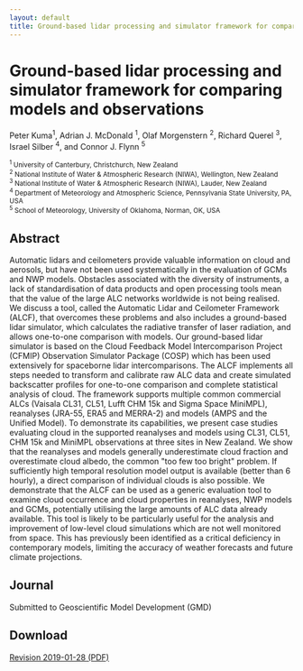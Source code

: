 ```yaml
---
layout: default
title: Ground-based lidar processing and simulator framework for comparing models and observations
---
```


# Ground-based lidar processing and simulator framework for comparing models and observations

Peter Kuma<sup>1</sup>, Adrian J. McDonald <sup>1</sup>, Olaf Morgenstern <sup>2</sup>, Richard Querel <sup>3</sup>, Israel Silber <sup>4</sup>, and Connor
J. Flynn <sup>5</sup>

<small>
<sup>1</sup> University of Canterbury, Christchurch, New Zealand<br />
<sup>2</sup> National Institute of Water & Atmospheric Research (NIWA), Wellington, New Zealand<br />
<sup>3</sup> National Institute of Water & Atmospheric Research (NIWA), Lauder, New Zealand<br />
<sup>4</sup> Department of Meteorology and Atmospheric Science, Pennsylvania State University, PA, USA<br />
<sup>5</sup> School of Meteorology, University of Oklahoma, Norman, OK, USA
</small>

## Abstract

Automatic lidars and ceilometers provide valuable information on cloud and aerosols, but have not been used systematically in the evaluation of GCMs and NWP models. Obstacles associated with the diversity of instruments, a lack of standardisation of data products and open processing tools mean that the value of the large ALC networks worldwide is not being realised. We discuss a tool, called the Automatic Lidar and Ceilometer Framework (ALCF), that overcomes these problems and also includes a ground-based lidar simulator, which calculates the radiative transfer of laser radiation, and allows one-to-one comparison with models. Our ground-based lidar simulator is based on the Cloud Feedback Model Intercomparison Project (CFMIP) Observation Simulator Package (COSP) which has been used extensively for spaceborne lidar intercomparisons. The ALCF implements all steps needed to transform and calibrate raw ALC data and create simulated backscatter profiles for one-to-one comparison and complete statistical analysis of cloud. The framework supports multiple common commercial ALCs (Vaisala CL31, CL51, Lufft CHM 15k and Sigma Space MiniMPL), reanalyses (JRA-55, ERA5 and MERRA-2) and models (AMPS and the Unified Model). To demonstrate its capabilities, we present case studies evaluating cloud in the supported reanalyses and models using CL31, CL51, CHM 15k and MiniMPL observations at three sites in New Zealand. We show that the reanalyses and models generally underestimate cloud fraction and overestimate cloud albedo, the common "too few too bright" problem. If sufficiently high temporal resolution model output is available (better than 6 hourly), a direct comparison of individual clouds is also possible. We demonstrate that the ALCF can be used as a generic evaluation tool to examine cloud occurrence and cloud properties in reanalyses, NWP models and GCMs, potentially utilising the large amounts of ALC data already available. This tool is likely to be particularly useful for the analysis and improvement of low-level cloud simulations which are not well monitored from space. This has previously been identified as a critical deficiency in contemporary models, limiting the accuracy of weather forecasts and future climate projections.

## Journal

Submitted to Geoscientific Model Development (GMD)

## Download

[Revision 2019-01-28 (PDF)](https://github.com/peterkuma/research/raw/master/papers/Kuma%20et%20al.%20(2020),%20Ground-based%20lidar%20processing%20and%20simulator%20framework%20for%20comparing%20models%20and%20observations%20[2020-01-28].pdf)
